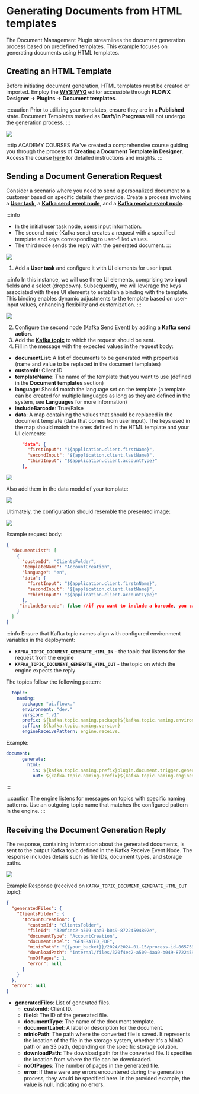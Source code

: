 # Generating Documents from HTML templates

The Document Management Plugin streamlines the document generation process based on predefined templates. This example focuses on generating documents using HTML templates.

## Creating an HTML Template

Before initiating document generation, HTML templates must be created or imported. Employ the [<u>**WYSIWYG**</u>](../../../../wysiwyg.md) editor accessible through **FLOWX Designer → Plugins → Document templates**.

:::caution
Prior to utilizing your templates, ensure they are in a **Published** state. Document Templates marked as **Draft/In Progress** will not undergo the generation process.
:::

![](https://s3.eu-west-1.amazonaws.com/docx.flowx.ai/platform-deep-dive/ocr_doc_template.gif)

:::tip ACADEMY COURSES
We've created a comprehensive course guiding you through the process of **Creating a Document Template in Designer**. Access the course [<u>**here**</u>](https://academy.flowx.ai/catalog/info/id:172) for detailed instructions and insights.
:::

## Sending a Document Generation Request

Consider a scenario where you need to send a personalized document to a customer based on specific details they provide. Create a process involving a [**User task**](../../../../../../building-blocks/node/user-task-node.md), a [**Kafka send event node**](../../../../../../building-blocks/node/message-send-received-task-node.md#message-send-task), and a [**Kafka receive event node**](../../../../../../building-blocks/node/message-send-received-task-node.md#message-receive-task).

:::info
* In the initial user task node, users input information.
* The second node (Kafka send) creates a request with a specified template and keys corresponding to user-filled values.
* The third node sends the reply with the generated document.
:::

![](https://s3.eu-west-1.amazonaws.com/docx.flowx.ai/release34/generate_from_html.png)

1. Add a **User task** and configure it with UI elements for user input.

:::info
In this instance, we will use three UI elements, comprising two input fields and a select (dropdown). Subsequently, we will leverage the keys associated with these UI elements to establish a binding with the template. This binding enables dynamic adjustments to the template based on user-input values, enhancing flexibility and customization.
:::

![](https://s3.eu-west-1.amazonaws.com/docx.flowx.ai/release34/data_model_doc_template.gif)

2. Configure the second node (Kafka Send Event) by adding a **Kafka send action**.
3. Add the [**Kafka topic**](../../../../plugins-setup-guide/documents-plugin-setup/documents-plugin-setup.md#kafka-configuration) to which the request should be sent.
4. Fill in the message with the expected values in the request body:

- **documentList**: A list of documents to be generated with properties (name and value to be replaced in the document templates)
- **customId**: Client ID
- **templateName**: The name of the template that you want to use (defined in the **Document templates** section)
- **language**: Should match the language set on the template (a template can be created for multiple languages as long as they are defined in the system, see **Languages** for more information)
- **includeBarcode**: True/False
- **data**: A map containing the values that should be replaced in the document template (data that comes from user input). The keys used in the map should match the ones defined in the HTML template and your UI elements:

```json
      "data": {
        "firstInput": "${application.client.firstName}",
        "secondInput": "${application.client.lastName}",
        "thirdInput": "${application.client.accountType}"
      }, 
```
![](https://s3.eu-west-1.amazonaws.com/docx.flowx.ai/release34/inputs_html.png)

Also add them in the data model of your template:

![](https://s3.eu-west-1.amazonaws.com/docx.flowx.ai/release34/data_model_html_template.png)

Ultimately, the configuration should resemble the presented image:

![](https://s3.eu-west-1.amazonaws.com/docx.flowx.ai/release34/html_generate1.png)

Example request body:

```json
{ 
  "documentList": [
    {
      "customId": "ClientsFolder",
      "templateName": "AccountCreation",
      "language": "en",
      "data": {
        "firstInput": "${application.client.firstnName}",
        "secondInput": "${application.client.lastName}",
        "thirdInput": "${application.client.accountType}"
      },
     "includeBarcode": false //if you want to include a barcode, you can set it to true
    }
  ]
}

```

:::info
Ensure that Kafka topic names align with configured environment variables in the deployment:

* **`KAFKA_TOPIC_DOCUMENT_GENERATE_HTML_IN`** - the topic that listens for the request from the engine
* **`KAFKA_TOPIC_DOCUMENT_GENERATE_HTML_OUT`** - the topic on which the engine expects the reply

The topics follow the following pattern:

```yaml
  topic:
    naming:
      package: "ai.flowx."
      environment: "dev."
      version: ".v1"
      prefix: ${kafka.topic.naming.package}${kafka.topic.naming.environment}
      suffix: ${kafka.topic.naming.version}
      engineReceivePattern: engine.receive.
```
Example:


```yaml
document:
      generate:
        html:
          in: ${kafka.topic.naming.prefix}plugin.document.trigger.generate.html${kafka.topic.naming.suffix}
          out: ${kafka.topic.naming.prefix}${kafka.topic.naming.engineReceivePattern}plugin.document.generate.html.results${kafka.topic.naming.suffix}
```

:::

:::caution
The engine listens for messages on topics with specific naming patterns. Use an outgoing topic name that matches the configured pattern in the engine.
:::

## Receiving the Document Generation Reply

The response, containing information about the generated documents, is sent to the output Kafka topic defined in the Kafka Receive Event Node. The response includes details such as file IDs, document types, and storage paths.

![](https://s3.eu-west-1.amazonaws.com/docx.flowx.ai/release34/html_generated_response.png)

Example Response (received on `KAFKA_TOPIC_DOCUMENT_GENERATE_HTML_OUT` topic):

```json
{
  "generatedFiles": {
    "ClientsFolder": {
      "AccountCreation": {
        "customId": "ClientsFolder",
        "fileId": "320f4ec2-a509-4aa9-b049-87224594802e",
        "documentType": "AccountCreation",
        "documentLabel": "GENERATED_PDF",
        "minioPath": "{{your_bucket}}/2024/2024-01-15/process-id-865759/ClientsFolder/6869_AccountCreation.pdf",
        "downloadPath": "internal/files/320f4ec2-a509-4aa9-b049-87224594802e/download",
        "noOfPages": 1,
        "error": null
      }
    }
  },
  "error": null
}
```

* **generatedFiles**: List of generated files.
  * **customId**: Client ID.
  * **fileId**: The ID of the generated file.
  * **documentType**: The name of the document template.
  * **documentLabel**: A label or description for the document.
  * **minioPath**: The path where the converted file is saved. It represents the location of the file in the storage system, whether it's a MinIO path or an S3 path, depending on the specific storage solution.
  * **downloadPath**: The download path for the converted file. It specifies the location from where the file can be downloaded.
  * **noOfPages**: The number of pages in the generated file.
  * **error**: If there were any errors encountered during the generation process, they would be specified here. In the provided example, the value is null, indicating no errors.
